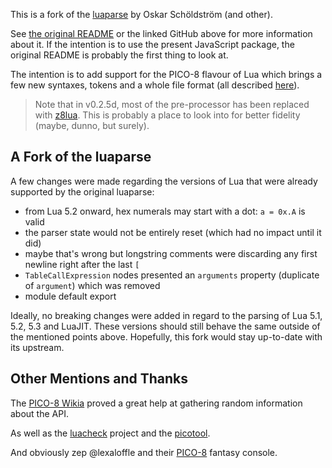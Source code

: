 This is a fork of the [luaparse](fstirlitz.github.io/luaparse) by Oskar Schöldström (and other).

See [the original README](README-luaparse.md) or the linked GitHub above for more information about it. If the intention is to use the present JavaScript package, the original README is probably the first thing to look at.

The intention is to add support for the PICO-8 flavour of Lua which brings a few new syntaxes, tokens and a whole file format (all described [here](README-pico8parse.md)).

> Note that in v0.2.5d, most of the pre-processor has been replaced with [z8lua](https://github.com/samhocevar/z8lua). This is probably a place to look into for better fidelity (maybe, dunno, but surely).

## A Fork of the luaparse

A few changes were made regarding the versions of Lua that were already supported by the original luaparse:

 - from Lua 5.2 onward, hex numerals may start with a dot: `a = 0x.A` is valid
 - the parser state would not be entirely reset (which had no impact until it did)
 - maybe that's wrong but longstring comments were discarding any first newline right after the last `[`
 - `TableCallExpression` nodes presented an `arguments` property (duplicate of `argument`) which was removed
 - module default export

Ideally, no breaking changes were added in regard to the parsing of Lua 5.1, 5.2, 5.3 and LuaJIT. These versions should still behave the same outside of the mentioned points above. Hopefully, this fork would stay up-to-date with its upstream.

## Other Mentions and Thanks

The [PICO-8 Wikia](https://pico-8.fandom.com/wiki/Pico-8_Wikia) proved a great help at gathering random information about the API.

As well as the [luacheck](https://github.com/mpeterv/luacheck) project and the [picotool](https://github.com/dansanderson/picotool).

And obviously zep &commat;lexaloffle and their [PICO-8](https://www.lexaloffle.com/pico-8.php) fantasy console.
